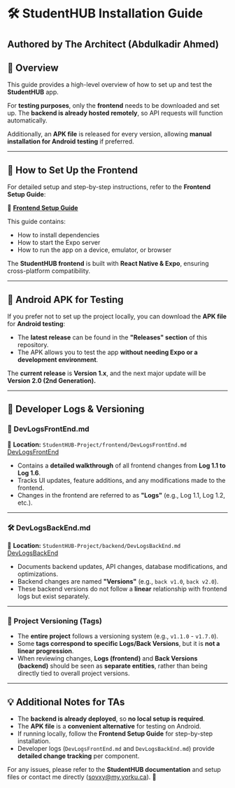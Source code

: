# **🛠️ StudentHUB Installation Guide**  

## **Authored by The Architect (Abdulkadir Ahmed)**  

## **📌 Overview**  
This guide provides a high-level overview of how to set up and test the **StudentHUB** app.  

For **testing purposes**, only the **frontend** needs to be downloaded and set up. The **backend is already hosted remotely**, so API requests will function automatically.  

Additionally, an **APK file** is released for every version, allowing **manual installation for Android testing** if preferred.  

---

## **🚀 How to Set Up the Frontend**  
For detailed setup and step-by-step instructions, refer to the **Frontend Setup Guide**:  

📌 **[Frontend Setup Guide](frontend/FRONTEND_SETUP.md)**  

This guide contains:  
- How to install dependencies  
- How to start the Expo server  
- How to run the app on a device, emulator, or browser  

The **StudentHUB frontend** is built with **React Native & Expo**, ensuring cross-platform compatibility.  

---

## **📱 Android APK for Testing**  
If you prefer not to set up the project locally, you can download the **APK file** for **Android testing**:  
- The **latest release** can be found in the **"Releases" section** of this repository.  
- The APK allows you to test the app **without needing Expo or a development environment**.  

The **current release** is **Version 1.x**, and the next major update will be **Version 2.0 (2nd Generation).**  

---

## **📜 Developer Logs & Versioning**  

### **📝 DevLogsFrontEnd.md**  
📌 **Location:** `StudentHUB-Project/frontend/DevLogsFrontEnd.md` [DevLogsFrontEnd](frontend/DevLogsFrontEnd.md)

- Contains a **detailed walkthrough** of all frontend changes from **Log 1.1 to Log 1.6**.  
- Tracks UI updates, feature additions, and any modifications made to the frontend.  
- Changes in the frontend are referred to as **"Logs"** (e.g., Log 1.1, Log 1.2, etc.).  

---

### **🛠️ DevLogsBackEnd.md**  
📌 **Location:** `StudentHUB-Project/backend/DevLogsBackEnd.md` [DevLogsBackEnd](backend/DevLogsBackEnd.md)

- Documents backend updates, API changes, database modifications, and optimizations.  
- Backend changes are named **"Versions"** (e.g., `back v1.0`, `back v2.0`).  
- These backend versions do not follow a **linear** relationship with frontend logs but exist separately.  

---

### **🔖 Project Versioning (Tags)**  
- The **entire project** follows a versioning system (e.g., `v1.1.0` - `v1.7.0`).  
- Some **tags correspond to specific Logs/Back Versions**, but it is **not a linear progression**.  
- When reviewing changes, **Logs (frontend)** and **Back Versions (backend)** should be seen as **separate entities**, rather than being directly tied to overall project versions.  

---

## **💡 Additional Notes for TAs**  
- The **backend is already deployed**, so **no local setup is required**.  
- The **APK file** is a **convenient alternative** for testing on Android.  
- If running locally, follow the **Frontend Setup Guide** for step-by-step installation.  
- Developer logs (`DevLogsFrontEnd.md` and `DevLogsBackEnd.md`) provide **detailed change tracking** per component.

For any issues, please refer to the **StudentHUB documentation** and setup files or contact me directly (sovxy@my.yorku.ca). 🚀  
